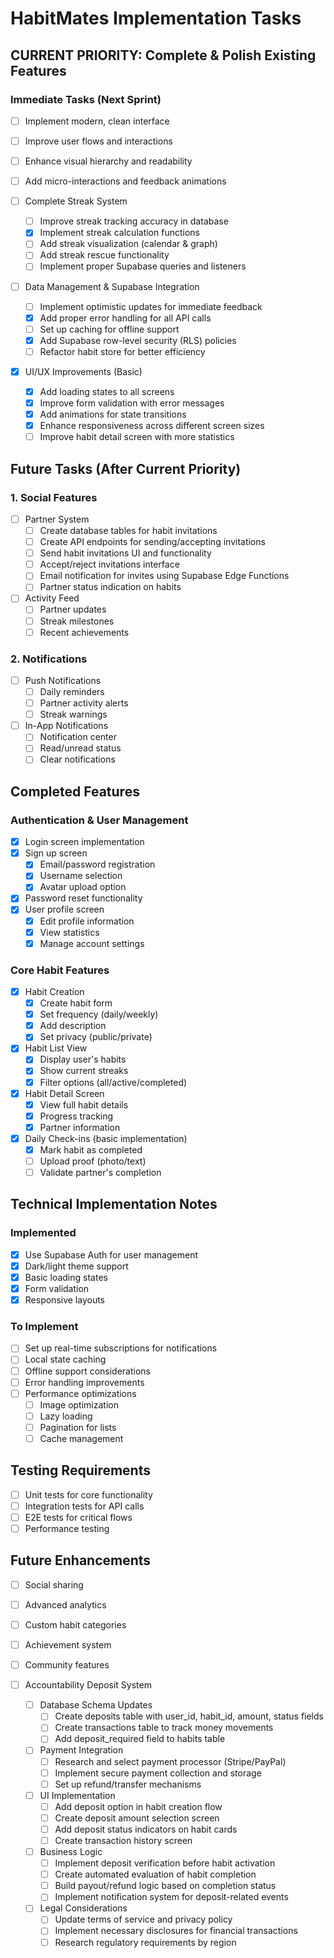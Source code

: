 
# HabitMates Implementation Tasks

## CURRENT PRIORITY: Complete & Polish Existing Features

### Immediate Tasks (Next Sprint)
  - [ ] Implement modern, clean interface
  - [ ] Improve user flows and interactions
  - [ ] Enhance visual hierarchy and readability
  - [ ] Add micro-interactions and feedback animations

- [ ] Complete Streak System
  - [ ] Improve streak tracking accuracy in database
  - [x] Implement streak calculation functions
  - [ ] Add streak visualization (calendar & graph)
  - [ ] Add streak rescue functionality
  - [ ] Implement proper Supabase queries and listeners
  
- [ ] Data Management & Supabase Integration
  - [ ] Implement optimistic updates for immediate feedback
  - [x] Add proper error handling for all API calls
  - [ ] Set up caching for offline support
  - [x] Add Supabase row-level security (RLS) policies
  - [ ] Refactor habit store for better efficiency
  
- [x] UI/UX Improvements (Basic)
  - [x] Add loading states to all screens
  - [x] Improve form validation with error messages
  - [x] Add animations for state transitions
  - [x] Enhance responsiveness across different screen sizes
  - [ ] Improve habit detail screen with more statistics

## Future Tasks (After Current Priority)

### 1. Social Features
- [ ] Partner System
  - [ ] Create database tables for habit invitations
  - [ ] Create API endpoints for sending/accepting invitations
  - [ ] Send habit invitations UI and functionality
  - [ ] Accept/reject invitations interface
  - [ ] Email notification for invites using Supabase Edge Functions
  - [ ] Partner status indication on habits
- [ ] Activity Feed
  - [ ] Partner updates
  - [ ] Streak milestones
  - [ ] Recent achievements

### 2. Notifications
- [ ] Push Notifications
  - [ ] Daily reminders
  - [ ] Partner activity alerts
  - [ ] Streak warnings
- [ ] In-App Notifications
  - [ ] Notification center
  - [ ] Read/unread status
  - [ ] Clear notifications

## Completed Features

### Authentication & User Management
- [x] Login screen implementation
- [x] Sign up screen
  - [x] Email/password registration
  - [x] Username selection
  - [x] Avatar upload option
- [x] Password reset functionality
- [x] User profile screen
  - [x] Edit profile information
  - [x] View statistics
  - [x] Manage account settings

### Core Habit Features
- [x] Habit Creation
  - [x] Create habit form
  - [x] Set frequency (daily/weekly)
  - [x] Add description
  - [x] Set privacy (public/private)
- [x] Habit List View
  - [x] Display user's habits
  - [x] Show current streaks
  - [x] Filter options (all/active/completed)
- [x] Habit Detail Screen
  - [x] View full habit details
  - [x] Progress tracking
  - [x] Partner information
- [x] Daily Check-ins (basic implementation)
  - [x] Mark habit as completed
  - [ ] Upload proof (photo/text)
  - [ ] Validate partner's completion

## Technical Implementation Notes

### Implemented
- [x] Use Supabase Auth for user management
- [x] Dark/light theme support
- [x] Basic loading states
- [x] Form validation
- [x] Responsive layouts

### To Implement
- [ ] Set up real-time subscriptions for notifications
- [ ] Local state caching
- [ ] Offline support considerations
- [ ] Error handling improvements
- [ ] Performance optimizations
  - [ ] Image optimization
  - [ ] Lazy loading
  - [ ] Pagination for lists
  - [ ] Cache management

## Testing Requirements
- [ ] Unit tests for core functionality
- [ ] Integration tests for API calls
- [ ] E2E tests for critical flows
- [ ] Performance testing

## Future Enhancements
- [ ] Social sharing
- [ ] Advanced analytics
- [ ] Custom habit categories
- [ ] Achievement system
- [ ] Community features

- [ ] Accountability Deposit System
  - [ ] Database Schema Updates
    - [ ] Create deposits table with user_id, habit_id, amount, status fields
    - [ ] Create transactions table to track money movements
    - [ ] Add deposit_required field to habits table
  - [ ] Payment Integration
    - [ ] Research and select payment processor (Stripe/PayPal)
    - [ ] Implement secure payment collection and storage
    - [ ] Set up refund/transfer mechanisms
  - [ ] UI Implementation
    - [ ] Add deposit option in habit creation flow
    - [ ] Create deposit amount selection screen
    - [ ] Add deposit status indicators on habit cards
    - [ ] Create transaction history screen
  - [ ] Business Logic
    - [ ] Implement deposit verification before habit activation
    - [ ] Create automated evaluation of habit completion
    - [ ] Build payout/refund logic based on completion status
    - [ ] Implement notification system for deposit-related events
  - [ ] Legal Considerations
    - [ ] Update terms of service and privacy policy
    - [ ] Implement necessary disclosures for financial transactions
    - [ ] Research regulatory requirements by region